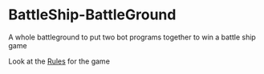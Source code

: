 # BattleShip-BattleGround
A whole battleground to put two bot programs together to win a battle ship game

Look at the [Rules](./Battleship/) for the game